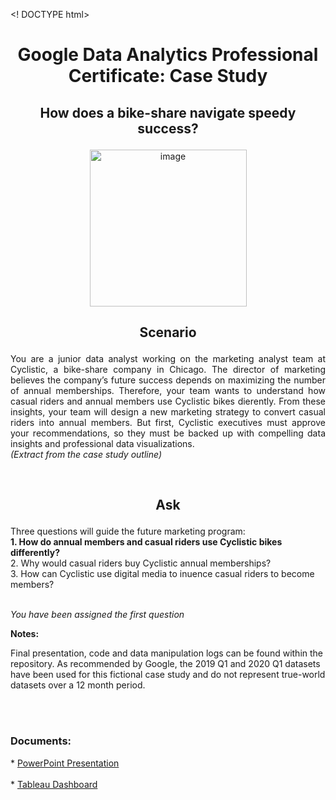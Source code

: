 <! DOCTYPE html>
<html>
  <h1><p align="center">
    Google Data Analytics Professional Certificate: Case Study</p></h1>

<body> 

<h2><p align="center">How does a bike-share navigate speedy success?</p></h2>

<p align="center"><img width="251" alt="image" src="https://github.com/danielcapehorn/GC_Case_Study1/assets/158836200/e9d5eeb5-1f1f-4e26-8bc8-e1cdd68f513a">


<h2><p align="center">Scenario</p></h2>

<p align="justify">You are a junior data analyst working on the marketing analyst team at Cyclistic, a bike-share company in Chicago. The director of marketing 
believes the company’s future success depends on maximizing the number of annual memberships. Therefore, your team wants to understand how casual 
riders and annual members use Cyclistic bikes di erently. From these insights, your team will design a new marketing strategy to convert casual 
riders into annual members. But  first, Cyclistic executives must approve your recommendations, so they must be backed up with compelling data 
insights and professional data visualizations.</br>
<i>(Extract from the case study outline)</i></p></br>

<h2><p align="center">Ask</p></h2>
<p>Three questions will guide the future marketing program:</br>
<b>1. How do annual members and casual riders use Cyclistic bikes di fferently?</b></br>
2. Why would casual riders buy Cyclistic annual memberships?</br>
3. How can Cyclistic use digital media to in uence casual riders to become members?</br></br>

<i>You have been assigned the first question</i></p>

<b>Notes:</b>
<p align="justify"></p>Final presentation, code and data manipulation logs can be found within the repository. As recommended by Google, the 2019 Q1 and 2020 Q1 datasets 
have been used for this fictional case study and do not represent true-world datasets over a 12 month period.</p></br></br>

<h3>Documents:</h3>
<p>
* <a href="https://docs.google.com/presentation/d/1bhYNChRqbBJIuU62qQ_RsMLN9FMMXQ0J/edit?usp=drive_link">PowerPoint Presentation</a></br></br>
* <a href="https://public.tableau.com/views/CyclisticMostFrequented/EndStationDashboard?:language=en-US&:display_count=n&:origin=viz_share_link">Tableau Dashboard</a>
</p>
</body>
</html>


